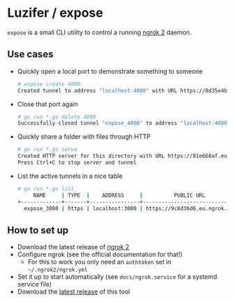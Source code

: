 # Luzifer / expose

`expose` is a small CLI utility to control a running [ngrok 2](https://ngrok.com/) daemon.

## Use cases

- Quickly open a local port to demonstrate something to someone
    ```bash
    # expose create 4000
    Created tunnel to address "localhost:4000" with URL https://8d35e4bf.eu.ngrok.io
    ```
- Close that port again
    ```bash
    # go run *.go delete 4000
    Successfully closed tunnel "expose_4000" to address "localhost:4000".
    ```
- Quickly share a folder with files through HTTP
    ```bash
    # go run *.go serve
    Created HTTP server for this directory with URL https://81e668af.eu.ngrok.io
    Press Ctrl+C to stop server and tunnel
    ```
- List the active tunnels in a nice table
    ```bash
    # go run *.go list
         NAME     | TYPE  |    ADDRESS     |          PUBLIC URL
    +-------------+-------+----------------+------------------------------+
      expose_3000 | https | localhost:3000 | https://9c8d36d6.eu.ngrok.io
    ```

## How to set up

- Download the latest release of [ngrok 2](https://ngrok.com/)
- Configure ngrok (see the official documentation for that!)
  - For this to work you only need an `authtoken` set in `~/.ngrok2/ngrok.yml`
- Set it up to start automatically (see `docs/ngrok.service` for a systemd service file)
- Download the [latest release](https://github.com/Luzifer/expose/releases/latest) of this tool

